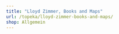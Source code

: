 ```yaml
---
title: "Lloyd Zimmer, Books and Maps"
url: /topeka/lloyd-zimmer-books-and-maps/
shop: Allgemein
---
```

